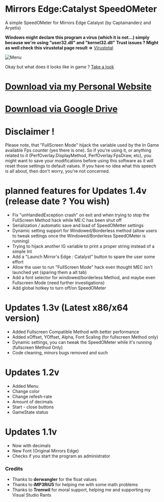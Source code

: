 # Mirrors Edge:Catalyst SpeedOMeter

A simple SpeedOMeter for Mirrors Edge Catalyst (by Captainanderz and Aryetis)            

**Windows might declare this program a virus (which it is not...) simply because we're using "user32.dll" and "kernel32.dll"**
**Trust issues ? Might as well check this virustotal page result =>**
[Virustotal](https://www.virustotal.com/fr/file/0631e5310b7a01c0a93d1b1d5a5f459f48900fc92261dc225b6d415b9aef1719/analysis/1476412576/)


![Menu](http://i.imgur.com/fYZSass.gif)

Okay but what does it looks like in game ? [Take a look](https://www.youtube.com/watch?v=cggoXHHlmqs)

# **[Download via my Personal Website](https://hijackedbrain.com/data/Mirror's%20Edge%20Catalyst%20SpeedOMeter%20V1.3.zip)**

# **[Download via Google Drive](https://drive.google.com/file/d/0B7Rb1GcJJ6xkVFF2bjBNYWpqOW8/view?usp=sharing)**

# Disclaimer !

Please note, that "FullScreen Mode" hijack the variable used by the In Game available Fps counter (yes there is one).
So if you're using it, or anything related to it (PerfOverlay.DisplayMethod, PerfOverlay.FpsDraw, etc),
you might want to save your modifications before using this software as it will reset those settings to default values.
If you have no idea what this speech is all about, then don't worry, you're not concerned.


# planned features for Updates 1.4v (release date ? You wish)
* Fix "unHandledException crash" on exit and when trying to stop the FullScreen Method hack while ME:C has been shut off 
* Serialization / automatic save and load of SpeedOMetter settings 
* Dynamic setting support for Windowed/Borderless method (allow users to tweak settings once the Windowed/Borderless SpeedOMeter is running)
* Trying to hijack another IG variable to print a proper string instead of a simple Int
* Add a "Launch Mirror's Edge : Catalyst" button to spare the user some effort
* Allow the user to run "FullScreen Mode" hack even thought MEC isn't launched yet (sparing them a alt tab)
* Add a font selector for windowed/borderless Method, and maybe even Fullscreen Mode (need further investigations)
* Add global hotkey to turn off/on SpeedOMeter

# Updates 1.3v (Latest x86/x64 version)
* Added Fullscreen Compatible Method with better performance
* Added xOffset, YOffset, Alpha, Font Scaling (for fullscreen Method only)
* Dynamic settings, you can tweak the SpeedOMeter while it's running (fullscreen Method Only)
* Code cleaning, minors bugs removed and such

# Updates 1.2v
* Added Menu
* Change color
* Change refesh-rate
* Amount of decimals
* Start - close buttons
* GameState status

# Updates 1.1v
* Now with decimals
* New Font (Original Mirrors Edge)
* Checks if you start the program as administrator

### Credits ###
* Thanks to **derwangler** for the float values
* Thanks to **iMP3RiU5** for helping me with some math problems
* Thanks to **Tremwil** for moral support, helping me and supporting my Visual Studio Rants 
